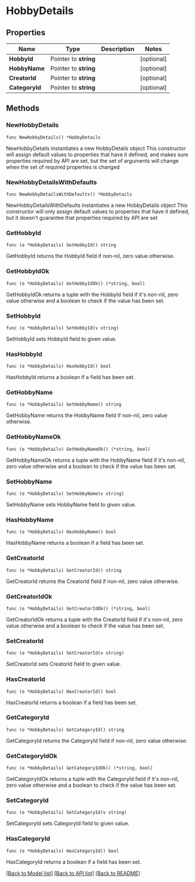 # HobbyDetails

## Properties

Name | Type | Description | Notes
------------ | ------------- | ------------- | -------------
**HobbyId** | Pointer to **string** |  | [optional] 
**HobbyName** | Pointer to **string** |  | [optional] 
**CreatorId** | Pointer to **string** |  | [optional] 
**CategoryId** | Pointer to **string** |  | [optional] 

## Methods

### NewHobbyDetails

`func NewHobbyDetails() *HobbyDetails`

NewHobbyDetails instantiates a new HobbyDetails object
This constructor will assign default values to properties that have it defined,
and makes sure properties required by API are set, but the set of arguments
will change when the set of required properties is changed

### NewHobbyDetailsWithDefaults

`func NewHobbyDetailsWithDefaults() *HobbyDetails`

NewHobbyDetailsWithDefaults instantiates a new HobbyDetails object
This constructor will only assign default values to properties that have it defined,
but it doesn't guarantee that properties required by API are set

### GetHobbyId

`func (o *HobbyDetails) GetHobbyId() string`

GetHobbyId returns the HobbyId field if non-nil, zero value otherwise.

### GetHobbyIdOk

`func (o *HobbyDetails) GetHobbyIdOk() (*string, bool)`

GetHobbyIdOk returns a tuple with the HobbyId field if it's non-nil, zero value otherwise
and a boolean to check if the value has been set.

### SetHobbyId

`func (o *HobbyDetails) SetHobbyId(v string)`

SetHobbyId sets HobbyId field to given value.

### HasHobbyId

`func (o *HobbyDetails) HasHobbyId() bool`

HasHobbyId returns a boolean if a field has been set.

### GetHobbyName

`func (o *HobbyDetails) GetHobbyName() string`

GetHobbyName returns the HobbyName field if non-nil, zero value otherwise.

### GetHobbyNameOk

`func (o *HobbyDetails) GetHobbyNameOk() (*string, bool)`

GetHobbyNameOk returns a tuple with the HobbyName field if it's non-nil, zero value otherwise
and a boolean to check if the value has been set.

### SetHobbyName

`func (o *HobbyDetails) SetHobbyName(v string)`

SetHobbyName sets HobbyName field to given value.

### HasHobbyName

`func (o *HobbyDetails) HasHobbyName() bool`

HasHobbyName returns a boolean if a field has been set.

### GetCreatorId

`func (o *HobbyDetails) GetCreatorId() string`

GetCreatorId returns the CreatorId field if non-nil, zero value otherwise.

### GetCreatorIdOk

`func (o *HobbyDetails) GetCreatorIdOk() (*string, bool)`

GetCreatorIdOk returns a tuple with the CreatorId field if it's non-nil, zero value otherwise
and a boolean to check if the value has been set.

### SetCreatorId

`func (o *HobbyDetails) SetCreatorId(v string)`

SetCreatorId sets CreatorId field to given value.

### HasCreatorId

`func (o *HobbyDetails) HasCreatorId() bool`

HasCreatorId returns a boolean if a field has been set.

### GetCategoryId

`func (o *HobbyDetails) GetCategoryId() string`

GetCategoryId returns the CategoryId field if non-nil, zero value otherwise.

### GetCategoryIdOk

`func (o *HobbyDetails) GetCategoryIdOk() (*string, bool)`

GetCategoryIdOk returns a tuple with the CategoryId field if it's non-nil, zero value otherwise
and a boolean to check if the value has been set.

### SetCategoryId

`func (o *HobbyDetails) SetCategoryId(v string)`

SetCategoryId sets CategoryId field to given value.

### HasCategoryId

`func (o *HobbyDetails) HasCategoryId() bool`

HasCategoryId returns a boolean if a field has been set.


[[Back to Model list]](../README.md#documentation-for-models) [[Back to API list]](../README.md#documentation-for-api-endpoints) [[Back to README]](../README.md)


